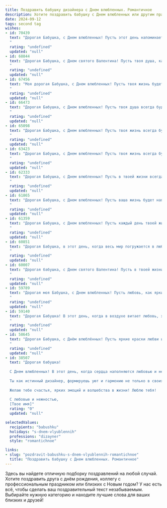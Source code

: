 ```yaml
---
title: Поздравить бабушку дизайнера с Днем влюбленных. Романтичное
description: Хотите поздравить бабушку с Днем влюбленных или другим праздником? Наш ИИ создаст незабываемое поздравление, а вы обязательно выделитесь среди других.  
date: 2024-09-12
tags: second tag
wishes:
- id: 70439
  text: "Дорогая Бабушка, с Днем влюбленных! Пусть этот день напоминает тебе о том, как много любви и тепла ты даришь нам, своим близким.  Ты - настоящая художница жизни, которая с любовью создает уют и красоту вокруг себя. Пусть твоя душа всегда будет полна вдохновения, а каждый день будет наполнен радостью и любовью!
  "
  rating: "undefined"
  updated: "null"
- id: 68844
  text: "Дорогая Бабушка, с Днем святого Валентина! Пусть твоя душа, как и твои дизайнерские творения, всегда будет наполнена красотой, любовью и вдохновением!
  "
  rating: "undefined"
  updated: "null"
- id: 67456
  text: "Моя дорогая Бабушка, с Днем влюбленных! Пусть твоя жизнь будет полна ярких красок, как твоих самых красивых дизайнерских творений. Пусть каждый день будет наполнен любовью, счастьем и вдохновением. ❤️
  "
  rating: "undefined"
  updated: "null"
- id: 66473
  text: "Дорогая Бабушка, с Днем влюбленных! Пусть твоя душа всегда будет полна творческих идей, как палитра дизайнера, а любовь к жизни — яркой и вдохновляющей, как твой талант!
  "
  rating: "undefined"
  updated: "null"
- id: 65098
  text: "Дорогая Бабушка, с Днем влюбленных! Пусть твоя жизнь всегда будет наполнена яркими красками, как твоё творческое дизайнерское сердце.  Пусть любовь, как вдохновение, не покидает тебя ни на минуту! 💕
  "
  rating: "undefined"
  updated: "null"
- id: 63423
  text: "Дорогая Бабушка, с Днем влюбленных! Пусть твоя жизнь всегда будет наполнена яркими красками, как твоих дизайнерских творений.  Желаю тебе безграничной любви и нежности, чтобы каждый день был полон вдохновения и радости!
  "
  rating: "undefined"
  updated: "null"
- id: 62333
  text: "Дорогая Бабушка, с Днем влюбленных! Пусть в твоей жизни всегда царит любовь, такая же прекрасная и вдохновляющая, как твои дизайнерские творения.
  "
  rating: "undefined"
  updated: "null"
- id: 61865
  text: "Дорогая Бабушка, с Днем влюбленных! Пусть ваша жизнь будет наполнена любовью, вдохновением и яркими красками, как ваши прекрасные дизайнерские работы. Пусть каждый день будет полон творческих идей и романтических чувств!
  "
  rating: "undefined"
  updated: "null"
- id: 61359
  text: "Дорогая Бабушка, с Днем влюбленных! Пусть каждый день твоей жизни будет полон ярких красок, как твои творения, и любви, которая вдохновляет тебя на новые дизайнерские шедевры!
  "
  rating: "undefined"
  updated: "null"
- id: 60851
  text: "Дорогая Бабушка, в этот день, когда весь мир погружается в любовь, я желаю тебе море тепла, нежности и вдохновения! Пусть твои дизайнерские идеи всегда бьют ключом, а жизнь будет яркой, как палитра твоих красок. С Днем влюбленных! ❤️
  "
  rating: "undefined"
  updated: "null"
- id: 60007
  text: "Дорогая бабушка, с Днем святого Валентина! Пусть в твоей жизни всегда будут яркие краски, вдохновение и любовь, как в твоих прекрасных дизайнах.
  "
  rating: "undefined"
  updated: "null"
- id: 59789
  text: "Дорогая моя Бабушка, с Днем влюбленных! Пусть любовь, как яркий акварельный пейзаж, украсит каждый день твоей жизни. Хочу, чтобы ты чувствовала себя любимой и счастливой, как прекрасный дизайн.
  "
  rating: "undefined"
  updated: "null"
- id: 59140
  text: "Дорогая Бабушка! В этот день, когда в воздухе витает любовь, хочу пожелать тебе бесконечного вдохновения и ярких красок в жизни, как в твоих дизайнерских шедеврах! Пусть любовь, как нежный акварельный оттенок, всегда украшает твою душу!
  "
  rating: "undefined"
  updated: "null"
- id: 58645
  text: "Дорогая Бабушка, с Днём влюблённых! Пусть яркие краски любви и вдохновения, которые ты так мастерски воплощаешь в своих дизайнах, всегда наполняют твою жизнь. Пусть каждый день будет полон нежности, заботы и творческого огня!
  "
  rating: "undefined"
  updated: "null"
- id: 38507
  text: "Дорогая бабушка!
  
  С Днем влюбленных! В этот день, когда сердца наполняются любовью и нежностью, я хочу поздравить тебя с тем, как ты красиво создаешь мир вокруг себя. Твое художественное видение и креативность вдохновляют всех нас, заставляя видеть красоту в каждой детали.
  
  Ты как истинный дизайнер, формируешь уют и гармонию не только в своих творениях, но и в наших сердцах. Пусть каждый новый день приносит тебе вдохновение, а любовь, которую ты даришь, возвращается к тебе с удвоенной силой.
  
  Желаю тебе счастья, ярких эмоций и волшебства в жизни! Люблю тебя!
  
  С любовью и нежностью,
  [Твое имя]"
  rating: "0"
  updated: "null"

selectedValues:
  recipients: "babushku"
  holidays: "s-dnem-vlyublennih"
  professions: "dizayner"
  style: "romantichnoe"

links:
- slug: "pozdravit-babushku-s-dnem-vlyublennih-romantichnoe"
  title: "Поздравить бабушку с Днем влюбленных. Романтичное"
---
```


Здесь вы найдете отличную подборку поздравлений на любой случай. 
Хотите поздравить друга с днём рождения, коллегу с профессиональным праздником или близких с Новым годом? У нас есть всё, чтобы сделать ваш поздравительный текст незабываемым. Выбирайте нужную категорию и находите лучшие слова для ваших близких и друзей!
